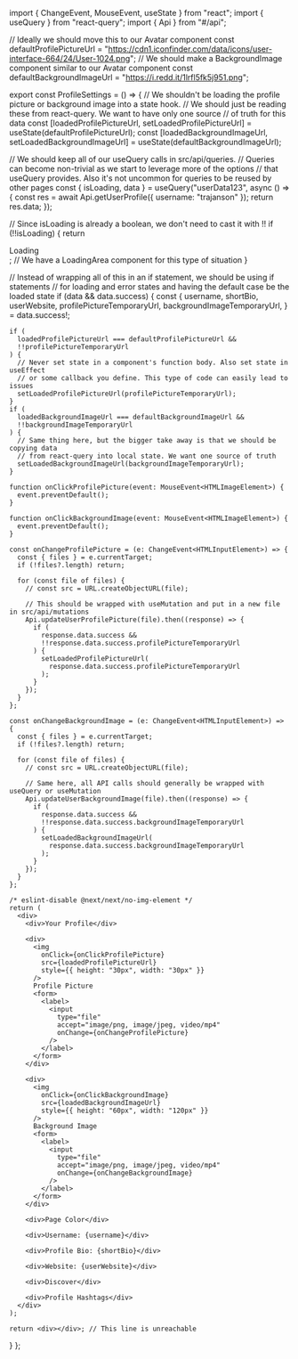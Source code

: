 import { ChangeEvent, MouseEvent, useState } from "react";
import { useQuery } from "react-query";
import { Api } from "#/api";

// Ideally we should move this to our Avatar component
const defaultProfilePictureUrl =
  "https://cdn1.iconfinder.com/data/icons/user-interface-664/24/User-1024.png";
// We should make a BackgroundImage component similar to our Avatar component
const defaultBackgroundImageUrl = "https://i.redd.it/1lrfl5fk5j951.png";

export const ProfileSettings = () => {
  // We shouldn't be loading the profile picture or background image into a state hook.
  // We should just be reading these from react-query. We want to have only one source
  // of truth for this data
  const [loadedProfilePictureUrl, setLoadedProfilePictureUrl] =
    useState<string>(defaultProfilePictureUrl);
  const [loadedBackgroundImageUrl, setLoadedBackgroundImageUrl] =
    useState<string>(defaultBackgroundImageUrl);

  // We should keep all of our useQuery calls in src/api/queries.
  // Queries can become non-trivial as we start to leverage more of the options
  // that useQuery provides. Also it's not uncommon for queries to be reused by other pages
  const { isLoading, data } = useQuery("userData123", async () => {
    const res = await Api.getUserProfile({ username: "trajanson" });
    return res.data;
  });

  // Since isLoading is already a boolean, we don't need to cast it with !!
  if (!!isLoading) {
    return <div>Loading</div>; // We have a LoadingArea component for this type of situation
  }

  // Instead of wrapping all of this in an if statement, we should be using if statements
  // for loading and error states and having the default case be the loaded state
  if (data && data.success) {
    const {
      username,
      shortBio,
      userWebsite,
      profilePictureTemporaryUrl,
      backgroundImageTemporaryUrl,
    } = data.success!;

    if (
      loadedProfilePictureUrl === defaultProfilePictureUrl &&
      !!profilePictureTemporaryUrl
    ) {
      // Never set state in a component's function body. Also set state in useEffect
      // or some callback you define. This type of code can easily lead to issues
      setLoadedProfilePictureUrl(profilePictureTemporaryUrl);
    }
    if (
      loadedBackgroundImageUrl === defaultBackgroundImageUrl &&
      !!backgroundImageTemporaryUrl
    ) {
      // Same thing here, but the bigger take away is that we should be copying data
      // from react-query into local state. We want one source of truth
      setLoadedBackgroundImageUrl(backgroundImageTemporaryUrl);
    }

    function onClickProfilePicture(event: MouseEvent<HTMLImageElement>) {
      event.preventDefault();
    }

    function onClickBackgroundImage(event: MouseEvent<HTMLImageElement>) {
      event.preventDefault();
    }

    const onChangeProfilePicture = (e: ChangeEvent<HTMLInputElement>) => {
      const { files } = e.currentTarget;
      if (!files?.length) return;

      for (const file of files) {
        // const src = URL.createObjectURL(file);

        // This should be wrapped with useMutation and put in a new file in src/api/mutations
        Api.updateUserProfilePicture(file).then((response) => {
          if (
            response.data.success &&
            !!response.data.success.profilePictureTemporaryUrl
          ) {
            setLoadedProfilePictureUrl(
              response.data.success.profilePictureTemporaryUrl
            );
          }
        });
      }
    };

    const onChangeBackgroundImage = (e: ChangeEvent<HTMLInputElement>) => {
      const { files } = e.currentTarget;
      if (!files?.length) return;

      for (const file of files) {
        // const src = URL.createObjectURL(file);

        // Same here, all API calls should generally be wrapped with useQuery or useMutation
        Api.updateUserBackgroundImage(file).then((response) => {
          if (
            response.data.success &&
            !!response.data.success.backgroundImageTemporaryUrl
          ) {
            setLoadedBackgroundImageUrl(
              response.data.success.backgroundImageTemporaryUrl
            );
          }
        });
      }
    };

    /* eslint-disable @next/next/no-img-element */
    return (
      <div>
        <div>Your Profile</div>

        <div>
          <img
            onClick={onClickProfilePicture}
            src={loadedProfilePictureUrl}
            style={{ height: "30px", width: "30px" }}
          />
          Profile Picture
          <form>
            <label>
              <input
                type="file"
                accept="image/png, image/jpeg, video/mp4"
                onChange={onChangeProfilePicture}
              />
            </label>
          </form>
        </div>

        <div>
          <img
            onClick={onClickBackgroundImage}
            src={loadedBackgroundImageUrl}
            style={{ height: "60px", width: "120px" }}
          />
          Background Image
          <form>
            <label>
              <input
                type="file"
                accept="image/png, image/jpeg, video/mp4"
                onChange={onChangeBackgroundImage}
              />
            </label>
          </form>
        </div>

        <div>Page Color</div>

        <div>Username: {username}</div>

        <div>Profile Bio: {shortBio}</div>

        <div>Website: {userWebsite}</div>

        <div>Discover</div>

        <div>Profile Hashtags</div>
      </div>
    );

    return <div></div>; // This line is unreachable
  }
};
